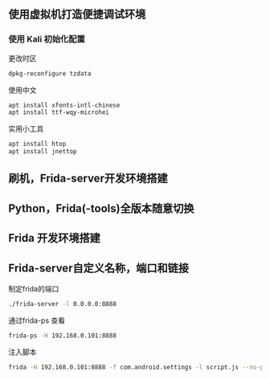 ## 使用虚拟机打造便捷调试环境

### 使用 Kali 初始化配置

更改时区

```bash
dpkg-reconfigure tzdata
```

使用中文

```bash
apt install xfonts-intl-chinese
apt install ttf-wqy-microhei
```

实用小工具

```bash
apt install htop
apt install jnettop
```



## 刷机，Frida-server开发环境搭建



## Python，Frida(-tools)全版本随意切换



## Frida 开发环境搭建



## Frida-server自定义名称，端口和链接

制定frida的端口

```bash
./frida-server -l 0.0.0.0:8888
```

通过frida-ps 查看

```bash
frida-ps -H 192.168.0.101:8888
```

注入脚本

```bash
frida -H 192.168.0.101:8888 -f com.android.settings -l script.js --no-pause
```

